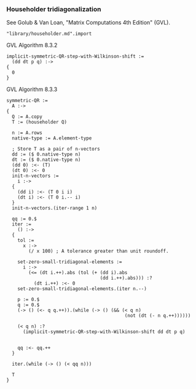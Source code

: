### Householder tridiagonalization
See Golub & Van Loan, "Matrix Computations 4th Edition" (GVL).

    "library/householder.md".import

GVL Algorithm 8.3.2

    implicit-symmetric-QR-step-with-Wilkinson-shift :=
      (dd dt p q) :->
    {
      0
    }

GVL Algorithm 8.3.3

    symmetric-QR :=
      A :->
    {
      Q := A.copy
      T := (householder Q)

      n := A.rows
      native-type := A.element-type

      ; Store T as a pair of n-vectors
      dd := ($ 0.native-type n)
      dt := ($ 0.native-type n)
      (dd 0) :<- (T)
      (dt 0) :<- 0
      init-n-vectors :=
        i :->
      {
        (dd i) :<- (T 0 i i)
        (dt i) :<- (T 0 i.-- i)
      }
      init-n-vectors.(iter-range 1 n)

      qq := 0.$
      iter :=
        () :->
      {
        tol :=
          x :->
            (/ x 100) ; A tolerance greater than unit roundoff.

        set-zero-small-tridiagonal-elements :=
          i :->
            (<= (dt i.++).abs (tol (+ (dd i).abs
                                      (dd i.++).abs))) :?
              (dt i.++) :<- 0
        set-zero-small-tridiagonal-elements.(iter n.--)

        p := 0.$
        q := 0.$
        (-> () (<- q q.++)).(while (-> () (&& (< q n)
                                               (not (dt (- n q.++))))))

        (< q n) :?
          (implicit-symmetric-QR-step-with-Wilkinson-shift dd dt p q)


        qq :<- qq.++
      }

      iter.(while (-> () (< qq n)))

      T
    }
